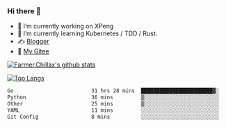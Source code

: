 ### Hi there 👋

- 🔭 I’m currently working on XPeng
- 🌱 I’m currently learning Kubernetes / TDD / Rust.
- ✍️ [Blogger](https://blog.farmer233.top)
- 🤔 [My Gitee](https://gitee.com/Farmer-chong)


[![Farmer.Chillax's github stats](https://github-readme-stats.vercel.app/api?username=FarmerChillax)](https://github.com/anuraghazra/github-readme-stats)

[![Top Langs](https://github-readme-stats.vercel.app/api/top-langs/?username=FarmerChillax&layout=compact&hide=html,css,javascript)](https://github.com/anuraghazra/github-readme-stats)


<a href="https://wakatime.com/@Farmer"> </a>
          <!--START_SECTION:waka-->

```txt
Go                         31 hrs 28 mins  ███████████████████████▓░   94.27 %
Python                     36 mins         ▒░░░░░░░░░░░░░░░░░░░░░░░░   01.84 %
Other                      25 mins         ▒░░░░░░░░░░░░░░░░░░░░░░░░   01.26 %
YAML                       11 mins         ░░░░░░░░░░░░░░░░░░░░░░░░░   00.59 %
Git Config                 8 mins          ░░░░░░░░░░░░░░░░░░░░░░░░░   00.41 %
```

<!--END_SECTION:waka-->



<!--
**Farmer-chong/Farmer-chong** is a ✨ _special_ ✨ repository because its `README.md` (this file) appears on your GitHub profile.

Here are some ideas to get you started:

- 🔭 I’m currently working on ...
- 🌱 I’m currently learning ...
- 👯 I’m looking to collaborate on ...
- 🤔 I’m looking for help with ...
- 💬 Ask me about ...
- 📫 How to reach me: ...
- 😄 Pronouns: ...
- ⚡ Fun fact: ...
-->
